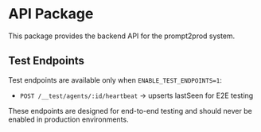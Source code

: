 # API Package

This package provides the backend API for the prompt2prod system.

## Test Endpoints

Test endpoints are available only when `ENABLE_TEST_ENDPOINTS=1`:

- `POST /__test/agents/:id/heartbeat` → upserts lastSeen for E2E testing

These endpoints are designed for end-to-end testing and should never be enabled in production environments.
